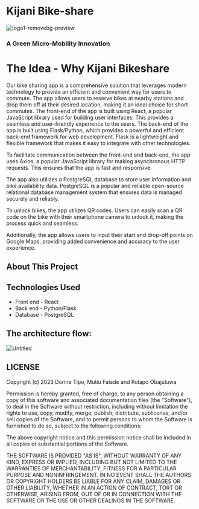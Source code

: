# Kijani Bike-share
![logo1-removebg-preview](https://user-images.githubusercontent.com/105214329/222890428-6b4c17b2-8de9-411d-9176-3cf9b7288a2b.png)

### A Green Micro-Mobility Innovation
# The Idea - Why Kijani Bikeshare
Our bike sharing app is a comprehensive solution that leverages modern technology to provide an efficient and convenient way for users to commute. The app allows users to reserve bikes at nearby stations and drop them off at their desired location, making it an ideal choice for short commutes.
The front-end of the app is built using React, a popular JavaScript library used for building user interfaces. This provides a seamless and user-friendly experience to the users. The back-end of the app is built using Flask/Python, which provides a powerful and efficient back-end framework for web development. Flask is a lightweight and flexible framework that makes it easy to integrate with other technologies.

To facilitate communication between the front-end and back-end, the app uses Axios, a popular JavaScript library for making asynchronous HTTP requests. This ensures that the app is fast and responsive.

The app also utilizes a PostgreSQL database to store user information and bike availability data. PostgreSQL is a popular and reliable open-source relational database management system that ensures data is managed securely and reliably.

To unlock bikes, the app utilizes QR codes. Users can easily scan a QR code on the bike with their smartphone camera to unlock it, making the process quick and seamless.

Additionally, the app allows users to input their start and drop-off points on Google Maps, providing added convenience and accuracy to the user experience.


## About This Project

## Technologies Used
* Front end - React
* Back end - Python/Flask
* Database - PostgreSQL
## The architecture flow:
![Untitled](https://user-images.githubusercontent.com/105214329/222890175-d040a28b-4808-41cf-8c7c-ffd867bb996e.png)


## LICENSE
Copyright (c) 2023 Dorine Tipo, Mutiu Falade and Kolapo Obajuluwa

Permission is hereby granted, free of charge, to any person obtaining
a copy of this software and associated documentation files (the
"Software"), to deal in the Software without restriction, including
without limitation the rights to use, copy, modify, merge, publish,
distribute, sublicense, and/or sell copies of the Software, and to
permit persons to whom the Software is furnished to do so, subject to
the following conditions:

The above copyright notice and this permission notice shall be
included in all copies or substantial portions of the Software.

THE SOFTWARE IS PROVIDED "AS IS", WITHOUT WARRANTY OF ANY KIND,
EXPRESS OR IMPLIED, INCLUDING BUT NOT LIMITED TO THE WARRANTIES OF
MERCHANTABILITY, FITNESS FOR A PARTICULAR PURPOSE AND
NONINFRINGEMENT. IN NO EVENT SHALL THE AUTHORS OR COPYRIGHT HOLDERS BE
LIABLE FOR ANY CLAIM, DAMAGES OR OTHER LIABILITY, WHETHER IN AN ACTION
OF CONTRACT, TORT OR OTHERWISE, ARISING FROM, OUT OF OR IN CONNECTION
WITH THE SOFTWARE OR THE USE OR OTHER DEALINGS IN THE SOFTWARE.
